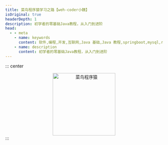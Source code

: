 ```yaml
---
title: 菜鸟程序猿学习之路【weh-coder小魏】
isOriginal: true
headerDepth: 1
description: 初学者的零基础Java教程，从入门到进阶
head:
  - - meta
    - name: keywords
      content: 软件,编程,开发,互联网,Java 基础,Java 教程,springboot,mysql,redis,Java 入门, git
    - name: description
      content: 初学者的零基础Java教程，从入门到进阶
---
```


::: center
<div align="center">
  <a href="https://noob.itweh.cn">
    <img src="/logo-dark.svg" width="200px" style="" alt="菜鸟程序猿">
  </a><br>
</div>
:::
  